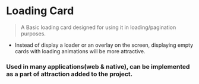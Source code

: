 # Loading Card

> A Basic loading card designed for using it in loading/pagination purposes.

- Instead of display a loader or an overlay on the screen, displaying empty cards with loading animations will be more attractive.

### Used in many applications(web & native), can be implemented as a part of attraction added to the project.